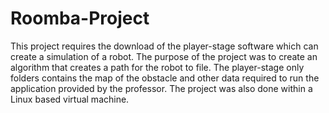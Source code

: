 # Roomba-Project

This project requires the download of the player-stage software which can create a simulation of a robot. 
The purpose of the project was to create an algorithm that creates a path for the robot to file. The player-stage only folders contains the map of the obstacle
and other data required to run the application provided by the professor. The project was also done within a Linux based virtual machine.
